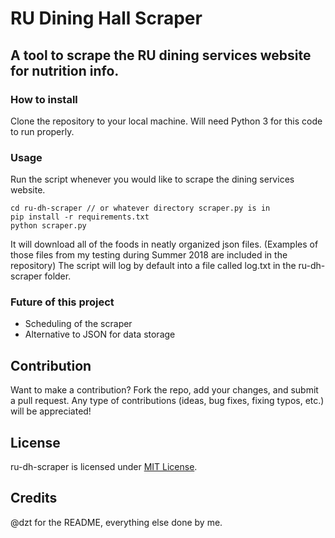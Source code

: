 # RU Dining Hall Scraper
## A tool to scrape the RU dining services website for nutrition info.

### How to install
Clone the repository to your local machine. Will need Python 3 for this code to run properly. 

### Usage
Run the script whenever you would like to scrape the dining services website.  
```
cd ru-dh-scraper // or whatever directory scraper.py is in
pip install -r requirements.txt
python scraper.py
```
It will download all of the foods in neatly organized json files.  (Examples of those files from my testing during Summer 2018 are included in the repository) The script will log by default into a file called log.txt in the ru-dh-scraper folder. 

### Future of this project
* Scheduling of the scraper
* Alternative to JSON for data storage

## Contribution
Want to make a contribution? Fork the repo, add your changes, and submit a pull request. Any type of contributions (ideas, bug fixes, fixing typos, etc.) will be appreciated!

## License
ru-dh-scraper is licensed under [MIT License](https://github.com/mgiannella/ru-dh-scraper/blob/master/LICENSE).

## Credits
@dzt for the README, everything else done by me.
